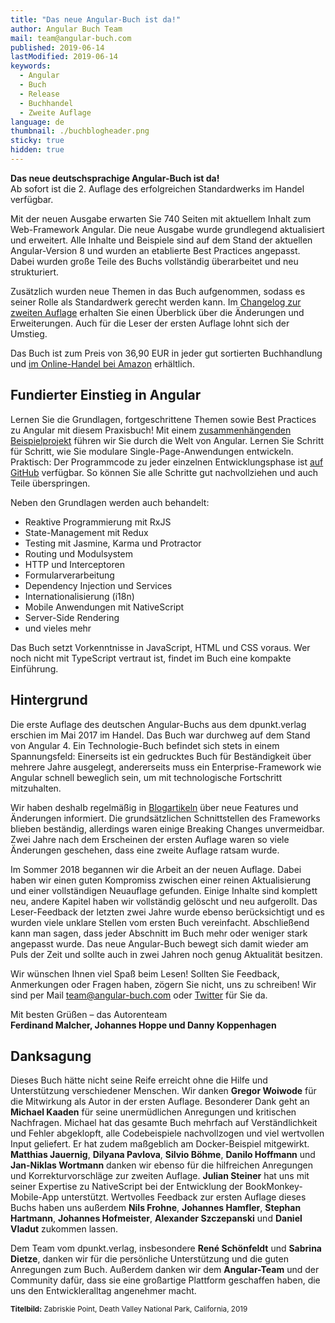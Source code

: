 ```yaml
---
title: "Das neue Angular-Buch ist da!"
author: Angular Buch Team
mail: team@angular-buch.com
published: 2019-06-14
lastModified: 2019-06-14
keywords:
  - Angular
  - Buch
  - Release
  - Buchhandel
  - Zweite Auflage
language: de
thumbnail: ./buchblogheader.png
sticky: true
hidden: true
---
```


**Das neue deutschsprachige Angular-Buch ist da!**  
Ab sofort ist die 2. Auflage des erfolgreichen Standardwerks im Handel verfügbar.

Mit der neuen Ausgabe erwarten Sie 740 Seiten mit aktuellem Inhalt zum Web-Framework Angular.
Die neue Ausgabe wurde grundlegend aktualisiert und erweitert.
Alle Inhalte und Beispiele sind auf dem Stand der aktuellen Angular-Version 8 und wurden an etablierte Best Practices angepasst.
Dabei wurden große Teile des Buchs vollständig überarbeitet und neu strukturiert.

Zusätzlich wurden neue Themen in das Buch aufgenommen, sodass es seiner Rolle als Standardwerk gerecht werden kann.
Im [Changelog zur zweiten Auflage](/blog/2019-06-changelog-zweite-auflage) erhalten Sie einen Überblick über die Änderungen und Erweiterungen.
Auch für die Leser der ersten Auflage lohnt sich der Umstieg.

Das Buch ist zum Preis von 36,90 EUR in jeder gut sortierten Buchhandlung und [im Online-Handel bei Amazon](https://amzn.to/2Wuo7cd) erhältlich.


## Fundierter Einstieg in Angular

Lernen Sie die Grundlagen, fortgeschrittene Themen sowie Best Practices zu Angular mit diesem Praxisbuch!
Mit einem [zusammenhängenden Beispielprojekt](https://book-monkey3.angular-buch.com/) führen wir Sie durch die Welt von Angular.
Lernen Sie Schritt für Schritt, wie Sie modulare Single-Page-Anwendungen entwickeln.
Praktisch: Der Programmcode zu jeder einzelnen Entwicklungsphase ist [auf GitHub](https://github.com/angular-buch/book-monkey3) verfügbar.
So können Sie alle Schritte gut nachvollziehen und auch Teile überspringen.

Neben den Grundlagen werden auch behandelt:

* Reaktive Programmierung mit RxJS
* State-Management mit Redux
* Testing mit Jasmine, Karma und Protractor
* Routing und Modulsystem
* HTTP und Interceptoren
* Formularverarbeitung
* Dependency Injection und Services
* Internationalisierung (i18n)
* Mobile Anwendungen mit NativeScript
* Server-Side Rendering
* und vieles mehr

Das Buch setzt Vorkenntnisse in JavaScript, HTML und CSS voraus.
Wer noch nicht mit TypeScript vertraut ist, findet im Buch eine kompakte Einführung.


## Hintergrund

Die erste Auflage des deutschen Angular-Buchs aus dem dpunkt.verlag erschien im Mai 2017 im Handel.
Das Buch war durchweg auf dem Stand von Angular 4.
Ein Technologie-Buch befindet sich stets in einem Spannungsfeld:
Einerseits ist ein gedrucktes Buch für Beständigkeit über mehrere Jahre ausgelegt, andererseits muss ein Enterprise-Framework wie Angular schnell beweglich sein, um mit technologische Fortschritt mitzuhalten.

Wir haben deshalb regelmäßig in [Blogartikeln](/updates) über neue Features und Änderungen informiert.
Die grundsätzlichen Schnittstellen des Frameworks blieben beständig, allerdings waren einige Breaking Changes unvermeidbar.
Zwei Jahre nach dem Erscheinen der ersten Auflage waren so viele Änderungen geschehen, dass eine zweite Auflage ratsam wurde.

Im Sommer 2018 begannen wir die Arbeit an der neuen Auflage.
Dabei haben wir einen guten Kompromiss zwischen einer reinen Aktualisierung und einer vollständigen Neuauflage gefunden.
Einige Inhalte sind komplett neu, andere Kapitel haben wir vollständig gelöscht und neu aufgerollt.
Das Leser-Feedback der letzten zwei Jahre wurde ebenso berücksichtigt und es wurden viele unklare Stellen vom ersten Buch vereinfacht.
Abschließend kann man sagen, dass jeder Abschnitt im Buch mehr oder weniger stark angepasst wurde.
Das neue Angular-Buch bewegt sich damit wieder am Puls der Zeit und sollte auch in zwei Jahren noch genug Aktualität besitzen.

Wir wünschen Ihnen viel Spaß beim Lesen!
Sollten Sie Feedback, Anmerkungen oder Fragen haben, zögern Sie nicht, uns zu schreiben!
Wir sind per Mail [team@angular-buch.com](mailto:team@angular-buch.com) oder [Twitter](https://twitter.com/angular_buch) für Sie da.

Mit besten Grüßen –
das Autorenteam<br>
**Ferdinand Malcher, Johannes Hoppe und Danny Koppenhagen**


## Danksagung

Dieses Buch hätte nicht seine Reife erreicht ohne die Hilfe und Unterstützung verschiedener Menschen.
Wir danken **Gregor Woiwode** für die Mitwirkung als Autor in der ersten Auflage.
Besonderer Dank geht an **Michael Kaaden** für seine unermüdlichen Anregungen und kritischen Nachfragen.
Michael hat das gesamte Buch mehrfach auf Verständlichkeit und Fehler abgeklopft, alle Codebeispiele nachvollzogen und viel wertvollen Input geliefert.
Er hat zudem maßgeblich am Docker-Beispiel mitgewirkt.
**Matthias Jauernig**, **Dilyana Pavlova**, **Silvio Böhme**, **Danilo Hoffmann** und **Jan-Niklas Wortmann** danken wir ebenso für die hilfreichen Anregungen und Korrekturvorschläge zur zweiten Auflage.
**Julian Steiner** hat uns mit seiner Expertise zu NativeScript bei der Entwicklung der BookMonkey-Mobile-App unterstützt.
Wertvolles Feedback zur ersten Auflage dieses Buchs haben uns außerdem
**Nils Frohne**,
**Johannes Hamfler**,
**Stephan Hartmann**,
**Johannes Hofmeister**,
**Alexander Szczepanski** und
**Daniel Vladut** zukommen lassen.

Dem Team vom dpunkt.verlag, insbesondere **René Schönfeldt** und **Sabrina Dietze**, danken wir für die persönliche Unterstützung und die guten Anregungen zum Buch.
Außerdem danken wir dem **Angular-Team** und der Community dafür, dass sie eine großartige Plattform geschaffen haben, die uns den Entwickleralltag angenehmer macht.


<small>**Titelbild:** Zabriskie Point, Death Valley National Park, California, 2019</small>
